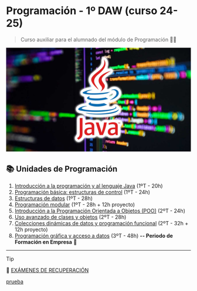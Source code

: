 # Programación - 1º DAW (curso 24-25)

> Curso auxiliar para el alumnado del módulo de Programación :man_technologist:

![curso](curso-JAVA.jpg)

## :books: Unidades de Programación
1.  [Introducción a la programación y al lenguaje Java](https://github.com/pbendom3/prog-1cfgs-daw/blob/main/ups/UP1/up1.md) (1ºT - 20h)
2.  [Programación básica: estructuras de control](https://github.com/pbendom3/prog-1cfgs-daw/blob/main/ups/UP2/up2.md) (1ºT - 24h)
3.  [Estructuras de datos](https://github.com/pbendom3/prog-1cfgs-daw/blob/main/ups/UP3/up3.md) (1ºT - 28h)
4.  [Programación modular](https://github.com/pbendom3/prog-1cfgs-daw/blob/main/ups/UP4/up4.md) (1ºT - 28h + 12h proyecto)
5.  [Introducción a la Programación Orientada a Objetos (POO)](https://github.com/pbendom3/prog-1cfgs-daw/blob/main/ups/UP5/up5.md) (2ºT - 24h)
6.  [Uso avanzado de clases y objetos](https://github.com/pbendom3/prog-1cfgs-daw/blob/main/ups/UP6/up6.md) (2ºT - 28h)
7.  [Colecciones dinámicas de datos y programación funcional](https://github.com/pbendom3/prog-1cfgs-daw/blob/main/ups/UP7/up7.md) (2ºT - 32h + 12h proyecto)
8.  [Programación gráfica y acceso a datos](https://github.com/pbendom3/prog-1cfgs-daw/blob/main/ups/UP8/up8.md) (3ºT - 48h) **-- Periodo de Formación en Empresa** :construction_worker:

---

> [!TIP]
> :bookmark_tabs: [EXÁMENES DE RECUPERACIÓN](https://github.com/pbendom3/prog-1cfgs-daw/blob/main/ups/RECUS/recus.md)


[prueba](https://pbendom3.github.io/prog-1cfgs-daw/prueba/index.html)
